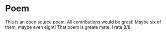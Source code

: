 # Poem
This is an open source poem. All contributions would be great!
Maybe six of them, maybe even eight!
That poem is greate mate, I rate 8/8.
